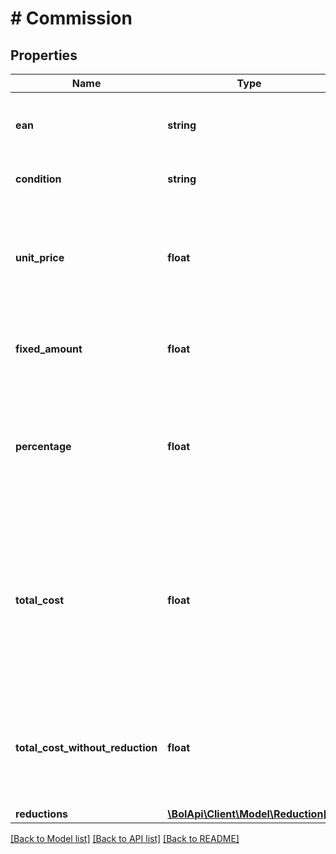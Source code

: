 # # Commission

## Properties

Name | Type | Description | Notes
------------ | ------------- | ------------- | -------------
**ean** | **string** | The EAN number associated with this product. | [optional]
**condition** | **string** | The condition of the offer. | [optional]
**unit_price** | **float** | The intended selling price per single unit up to 2 decimals precision, including VAT. |
**fixed_amount** | **float** | A fixed commission fee, including VAT. | [optional]
**percentage** | **float** | A percentage of commission, based on the intended selling price per unit, including VAT. | [optional]
**total_cost** | **float** | The total commission for selling this product at bol.com. The price includes VAT for Dutch sellers, and excludes VAT for Belgium sellers. | [optional]
**total_cost_without_reduction** | **float** | The total commission for selling this product at bol.com without reductions including VAT. | [optional]
**reductions** | [**\BolApi\Client\Model\Reduction[]**](Reduction.md) |  |

[[Back to Model list]](../../README.md#models) [[Back to API list]](../../README.md#endpoints) [[Back to README]](../../README.md)
